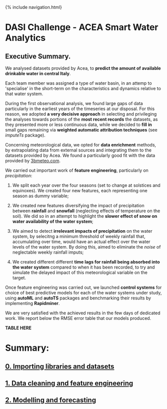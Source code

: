 {% include navigation.html}

# DASI Challenge - ACEA Smart Water Analytics



## Executive Summary.


We analysed datasets provided by Acea, to **predict the amount of available drinkable water in central Italy**.

Each team member was assigned a type of water basin, in an attemp to 'specialise' in the short-term on the characteristics and dynamics relative to that water system.

During the first observational analysis, we found large gaps of data particularly in the earliest years of the timeseries at our disposal. For this reason, we adopted **a very decisive approach** in selecting and privileging the analyses towards portions of the **most recent records** the datasets, as they presented more or less continuous data, while we decided to **fill in** small gaps remaining via **weighted automatic attribution techniques** (see *imputeTs* package). 

Concerning meteorological data, we opted for **data enrichment** methods, by extrapolating data from external sources and integrating them to the datasets provided by Acea. We found a particularly good fit with the data provided by [3bmeteo.com](https://www.3bmeteo.com/meteo/ora/storico).


We carried out important work of **feature engineering**, particularly on *precipitation*:

1. We split each year over the four seasons (set to change at solstices and equinoxes). We created four new features, each representing one season as dummy variable;

2. We created new features diversifying the impact of precipitation between **rainfall** and **snowfall** (neglecting effects of temperature on the soil). We did so in an attempt to highlight the **slower effect of snow on water availability of the water system**;

3. We aimed to detect **irrelevant impacts of precipitation** on the water system, by selecitng a minimum threshold of weekly rainfall that, accumulating over time, would have an actual effect over the water levels of the water system. By doing this, aimed to eliminate the *noise* of neglectable weekly rainfall imputs;

4. We created different different **time lags for rainfall being absorbed into the water system** compared to when it has been recorded, to try and simulate the delayed impact of this meteorological variable on the target. 



Once feature engineering was carried out, we launched **control systems** for choice of best predictive models for each of the water systems under study, using **autoML** and **autoTS** packages and benchmarking their results by implementing **Rapidminer**.

We are very satisfied with the achieved results in the few days of dedicated work. We report below the RMSE error table that our models produced.


**TABLE HERE**





# Summary: 

## [0. Importing libraries and datasets](docs/0.md)

## [1. Data cleaning and feature engineering](docs/1.md)
  
## [2. Modelling and forecasting](docs/2.md)
